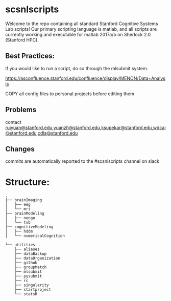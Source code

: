 # scsnlscripts

Welcome to the repo containing all standard Stanford Cognitive Systems Lab scripts! Our primary scripting language is matlab, and all scripts are currently working and executable for matlab 2017a/b on Sherlock 2.0 (Stanford HPC).

## Best Practices:

If you would like to run a script, do so through the mlsubmit system.

https://asconfluence.stanford.edu/confluence/display/MENON/Data+Analysis

COPY all config files to personal projects before editing them

## Problems 
contact ruiyuan@stanford.edu,yuanzh@stanford.edu,ksupekar@stanford.edu,wdcai@stanford.edu,cdla@stanford.edu

## Changes
commits are automatically reported to the #scsnlscripts channel on slack
# Structure:

```
.
├── brainImaging
│   ├── eeg
│   └── mri
├── brainModeling
│   ├── nengo
│   └── tvb
├── cognitiveModeling
│   ├── hddm
│   └── numericalCognition

└── utilities
    ├── aliases
    ├── dataBackup
    ├── dataOrganization
    ├── github
    ├── groupMatch
    ├── mlsubmit
    ├── pysubmit
    ├── rc
    ├── singularity
    ├── startproject
    └── statsR

```
